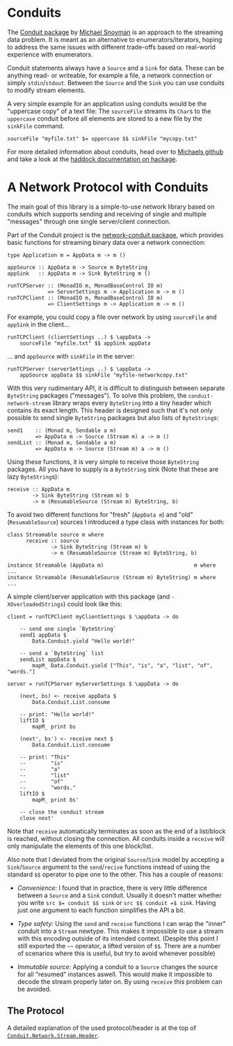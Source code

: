 Conduits
===

The [Conduit package](http://hackage.haskell.org/package/conduit) by [Michael
Snoyman](http://www.snoyman.com/) is an approach to the streaming data problem.
It is meant as an alternative to enumerators/iterators, hoping to address the
same issues with different trade-offs based on real-world experience with
enumerators.

Conduit statements always have a `Source` and a `Sink` for data. These can be
anything read- or writeable, for example a file, a network connection or simply
`stdin`/`stdout`. Between the `Source` and the `Sink` you can use conduits to
modify stream elements.

A very simple example for an application using conduits would be the "uppercase
copy" of a text file: The `sourceFile` streams its `Char`s to the `uppercase`
conduit before all elements are stored to a new file by the `sinkFile` command.

    sourceFile "myfile.txt" $= uppercase $$ sinkFile "mycopy.txt"

For more detailed information about conduits, head over to [Michaels
github](https://github.com/snoyberg/conduit/) and take a look at the [haddock
documentation on hackage](http://hackage.haskell.org/package/conduit).


A Network Protocol with Conduits
===

The main goal of this library is a simple-to-use network library based on
conduits which supports sending and receiving of single and multiple "messages"
through one single server/client connection.

Part of the Conduit project is the [network-conduit
package](http://hackage.haskell.org/package/network-conduit), which provides
basic functions for streaming binary data over a network connection:

    type Application m = AppData m -> m ()

    appSource :: AppData m -> Source m ByteString
    appSink   :: AppData m -> Sink ByteString m ()

    runTCPServer :: (MonadIO m, MonadBaseControl IO m)
                 => ServerSettings m -> Application m -> m ()
    runTCPClient :: (MonadIO m, MonadBaseControl IO m)
                 => ClientSettings m -> Application m -> m ()

For example, you could copy a file over network by using `sourceFile` and
`appSink` in the client...

    runTCPClient (clientSettings ..) $ \appData ->
        sourceFile "myfile.txt" $$ appSink appData

... and `appSource` with `sinkFile` in the server:

    runTCPServer (serverSettings ..) $ \appData ->
        appSource appData $$ sinkFile "myfile-networkcopy.txt"

With this very rudimentary API, it is difficult to distinguish between separate
`ByteString` packages ("messages"). To solve this problem, the
`conduit-network-stream` library wraps every `ByteString` into a tiny header
which contains its exact length. This header is designed such that it's not only
possible to send single `ByteString` packages but also lists of `ByteString`s:

    send1    :: (Monad m, Sendable a m)
             => AppData m -> Source (Stream m) a -> m ()
    sendList :: (Monad m, Sendable a m)
             => AppData m -> Source (Stream m) a -> m ()

Using these functions, it is very simple to receive those `ByteString` packages.
All you have to supply is a `ByteString` sink (Note that these are lazy
`ByteString`s):

    receive :: AppData m
            -> Sink ByteString (Stream m) b
            -> m (ResumableSource (Stream m) ByteString, b)

To avoid two different functions for "fresh" (`AppData m`) and "old"
(`ResumableSource`) sources I introduced a type class with instances for both:

    class Streamable source m where
          receive :: source
                  -> Sink ByteString (Stream m) b
                  -> m (ResumableSource (Stream m) ByteString, b)

    instance Streamable (AppData m)                             m where ...
    instance Streamable (ResumableSource (Stream m) ByteString) m where ...

A simple client/server application with this package (and `-XOverloadedStrings`)
could look like this:

    client = runTCPClient myClientSettings $ \appData -> do

        -- send one single `ByteString`
        send1 appData $
            Data.Conduit.yield "Hello world!"

        -- send a `ByteString` list
        sendList appData $
            mapM_ Data.Conduit.yield ["This", "is", "a", "list", "of", "words."]

    server = runTCPServer myServerSettings $ \appData -> do

        (next, bs) <- receive appData $
            Data.Conduit.List.consume

        -- print: "Hello world!"
        liftIO $
            mapM_ print bs

        (next', bs') <- receive next $
            Data.Conduit.List.consume

        -- print: "This"
        --        "is"
        --        "a"
        --        "list"
        --        "of"
        --        "words."
        liftIO $
            mapM_ print bs'

        -- close the conduit stream
        close next'

Note that `receive` automatically terminates as soon as the end of a list/block
is reached, without closing the connection. All conduits inside a `receive` will
only manipulate the elements of this one block/list.

Also note that I deviated from the original `Source`/`Sink` model by accepting a
`Sink`/`Source` argument to the `send`/`recive` functions instead of using the
standard `$$` operator to pipe one to the other. This has a couple of reasons:

  - *Convenience:* I found that in practice, there is very little difference
    between a `Source` and a `Sink` conduit. Usually it doesn't matter whether
    you write `src $= conduit $$ sink` or `src $$ conduit =$ sink`. Having just
    one argument to each function simplifies the API a bit.

  - *Type safety:* Using the `send` and `receive` functions I can wrap the
    "inner" conduit into a `Stream` newtype. This makes it impossible to use a
    stream with this encoding outside of its intended context. (Despite this
    point I still exported the `~~` operator, a lifted version of `$$`. There
    are a number of scenarios where this is useful, but try to avoid whenever
    possible)

  - *Immutable source:* Applying a conduit to a `Source` changes the source for
    all "resumed" instances aswell. This would make it impossible to decode the
    stream properly later on. By using `receive` this problem can be avoided.

The Protocol
---

A detailed explanation of the used protocol/header is at the top of
[`Conduit.Network.Stream.Header`](https://github.com/mcmaniac/conduit-network-stream/blob/master/src/Data/Conduit/Network/Stream/Header.hs).
